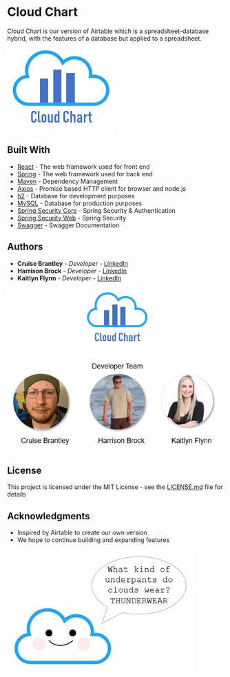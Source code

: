 # Cloud Chart

Cloud Chart is our version of Airtable which is a spreadsheet-database hybrid, with the features of a database but applied to a spreadsheet. 

![Logo](2019-03-07-08-46-19.png)

<!-- ## Getting Started

These instructions will get you a copy of the project up and running on your local machine for development and testing purposes. See deployment for notes on how to deploy the project on a live system.

### Prerequisites

What things you need to install the software and how to install them

```
Give examples
```

### Installing

A step by step series of examples that tell you how to get a development env running

Say what the step will be

```
Give the example
```

And repeat

```
until finished
```

End with an example of getting some data out of the system or using it for a little demo

## Running the tests

Explain how to run the automated tests for this system

### Break down into end to end tests

Explain what these tests test and why

```
Give an example
```

### And coding style tests

Explain what these tests test and why

```
Give an example
```

## Deployment

Add additional notes about how to deploy this on a live system -->

## Built With

* [React](https://reactjs.org/) - The web framework used for front end
* [Spring](https://spring.io/projects/spring-framework) - The web framework used for back end
* [Maven](https://maven.apache.org/) - Dependency Management
* [Axios](https://github.com/axios/axios) - Promise based HTTP client for browser and node.js
* [h2](http://www.h2database.com/html/main.html) - Database for development purposes
* [MySQL](https://www.mysql.com/) - Database for production purposes
* [Spring Security Core](https://mvnrepository.com/artifact/org.springframework.security/spring-security-core) - Spring Security & Authentication
* [Spring Security Web](https://mvnrepository.com/artifact/org.springframework.security/spring-security-web) - Spring Security
* [Swagger](https://swagger.io/) - Swagger Documentation


## Authors

* **Cruise Brantley** - *Developer* - [LinkedIn](https://www.linkedin.com/in/cruisebrantley/)
* **Harrison Brock** - *Developer* - [LinkedIn](https://www.linkedin.com/in/harrisonbrock/)
* **Kaitlyn Flynn** - *Developer* - [LinkedIn](https://www.linkedin.com/in/kaitlynflynn/)

![DevTeam](2019-03-07-08-45-13.png)


## License

This project is licensed under the MIT License - see the [LICENSE.md](LICENSE.md) file for details

## Acknowledgments

* Inspired by Airtable to create our own version
* We hope to continue building and expanding features

![PuffJoke](2019-03-07-20-15-25.png)